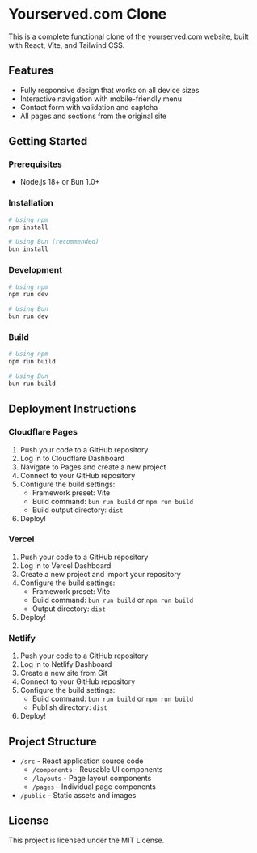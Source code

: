 # Yourserved.com Clone

This is a complete functional clone of the yourserved.com website, built with React, Vite, and Tailwind CSS.

## Features

- Fully responsive design that works on all device sizes
- Interactive navigation with mobile-friendly menu
- Contact form with validation and captcha
- All pages and sections from the original site

## Getting Started

### Prerequisites

- Node.js 18+ or Bun 1.0+

### Installation

```bash
# Using npm
npm install

# Using Bun (recommended)
bun install
```

### Development

```bash
# Using npm
npm run dev

# Using Bun
bun run dev
```

### Build

```bash
# Using npm
npm run build

# Using Bun
bun run build
```

## Deployment Instructions

### Cloudflare Pages

1. Push your code to a GitHub repository
2. Log in to Cloudflare Dashboard
3. Navigate to Pages and create a new project
4. Connect to your GitHub repository
5. Configure the build settings:
   - Framework preset: Vite
   - Build command: `bun run build` or `npm run build`
   - Build output directory: `dist`
6. Deploy!

### Vercel

1. Push your code to a GitHub repository
2. Log in to Vercel Dashboard
3. Create a new project and import your repository
4. Configure the build settings:
   - Framework preset: Vite
   - Build command: `bun run build` or `npm run build`
   - Output directory: `dist`
5. Deploy!

### Netlify

1. Push your code to a GitHub repository
2. Log in to Netlify Dashboard
3. Create a new site from Git
4. Connect to your GitHub repository
5. Configure the build settings:
   - Build command: `bun run build` or `npm run build`
   - Publish directory: `dist`
6. Deploy!

## Project Structure

- `/src` - React application source code
  - `/components` - Reusable UI components
  - `/layouts` - Page layout components
  - `/pages` - Individual page components
- `/public` - Static assets and images

## License

This project is licensed under the MIT License.
